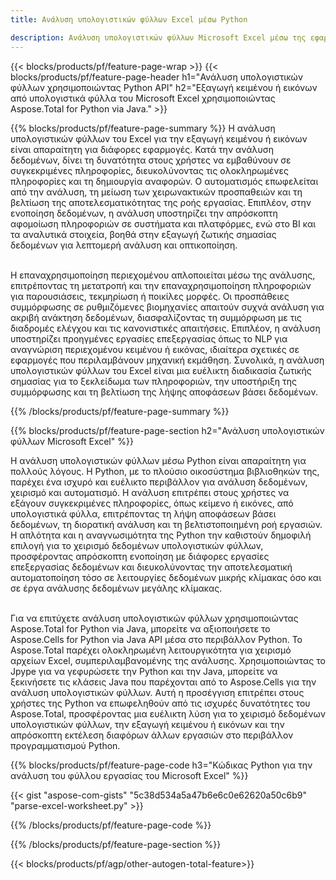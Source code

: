 ```yaml
---
title: Ανάλυση υπολογιστικών φύλλων Excel μέσω Python 

description: Ανάλυση υπολογιστικών φύλλων Microsoft Excel μέσω της εφαρμογής Python. Εξαγωγή κειμένου ή εικόνων με ευκολία.
---
```


{{< blocks/products/pf/feature-page-wrap >}}
{{< blocks/products/pf/feature-page-header h1="Ανάλυση υπολογιστικών φύλλων χρησιμοποιώντας Python API" h2="Εξαγωγή κειμένου ή εικόνων από υπολογιστικά φύλλα του Microsoft Excel χρησιμοποιώντας Aspose.Total for Python via Java." >}}

{{% blocks/products/pf/feature-page-summary %}}
Η ανάλυση υπολογιστικών φύλλων του Excel για την εξαγωγή κειμένου ή εικόνων είναι απαραίτητη για διάφορες εφαρμογές. Κατά την ανάλυση δεδομένων, δίνει τη δυνατότητα στους χρήστες να εμβαθύνουν σε συγκεκριμένες πληροφορίες, διευκολύνοντας τις ολοκληρωμένες πληροφορίες και τη δημιουργία αναφορών. Ο αυτοματισμός επωφελείται από την ανάλυση, τη μείωση των χειρωνακτικών προσπαθειών και τη βελτίωση της αποτελεσματικότητας της ροής εργασίας. Επιπλέον, στην ενοποίηση δεδομένων, η ανάλυση υποστηρίζει την απρόσκοπτη αφομοίωση πληροφοριών σε συστήματα και πλατφόρμες, ενώ στο BI και τα αναλυτικά στοιχεία, βοηθά στην εξαγωγή ζωτικής σημασίας δεδομένων για λεπτομερή ανάλυση και οπτικοποίηση. <br /><br />

Η επαναχρησιμοποίηση περιεχομένου απλοποιείται μέσω της ανάλυσης, επιτρέποντας τη μετατροπή και την επαναχρησιμοποίηση πληροφοριών για παρουσιάσεις, τεκμηρίωση ή ποικίλες μορφές. Οι προσπάθειες συμμόρφωσης σε ρυθμιζόμενες βιομηχανίες απαιτούν συχνά ανάλυση για ακριβή ανάκτηση δεδομένων, διασφαλίζοντας τη συμμόρφωση με τις διαδρομές ελέγχου και τις κανονιστικές απαιτήσεις. Επιπλέον, η ανάλυση υποστηρίζει προηγμένες εργασίες επεξεργασίας όπως το NLP για αναγνώριση περιεχομένου κειμένου ή εικόνας, ιδιαίτερα σχετικές σε εφαρμογές που περιλαμβάνουν μηχανική εκμάθηση. Συνολικά, η ανάλυση υπολογιστικών φύλλων του Excel είναι μια ευέλικτη διαδικασία ζωτικής σημασίας για το ξεκλείδωμα των πληροφοριών, την υποστήριξη της συμμόρφωσης και τη βελτίωση της λήψης αποφάσεων βάσει δεδομένων.

{{% /blocks/products/pf/feature-page-summary  %}}


{{% blocks/products/pf/feature-page-section  h2="Ανάλυση υπολογιστικών φύλλων Microsoft Excel" %}}

Η ανάλυση υπολογιστικών φύλλων μέσω Python είναι απαραίτητη για πολλούς λόγους. Η Python, με το πλούσιο οικοσύστημα βιβλιοθηκών της, παρέχει ένα ισχυρό και ευέλικτο περιβάλλον για ανάλυση δεδομένων, χειρισμό και αυτοματισμό. Η ανάλυση επιτρέπει στους χρήστες να εξάγουν συγκεκριμένες πληροφορίες, όπως κείμενο ή εικόνες, από υπολογιστικά φύλλα, επιτρέποντας τη λήψη αποφάσεων βάσει δεδομένων, τη διορατική ανάλυση και τη βελτιστοποιημένη ροή εργασιών. Η απλότητα και η αναγνωσιμότητα της Python την καθιστούν δημοφιλή επιλογή για το χειρισμό δεδομένων υπολογιστικών φύλλων, προσφέροντας απρόσκοπτη ενοποίηση με διάφορες εργασίες επεξεργασίας δεδομένων και διευκολύνοντας την αποτελεσματική αυτοματοποίηση τόσο σε λειτουργίες δεδομένων μικρής κλίμακας όσο και σε έργα ανάλυσης δεδομένων μεγάλης κλίμακας.<br /><br />

Για να επιτύχετε ανάλυση υπολογιστικών φύλλων χρησιμοποιώντας Aspose.Total for Python via Java, μπορείτε να αξιοποιήσετε το Aspose.Cells for Python via Java API μέσα στο περιβάλλον Python. Το Aspose.Total παρέχει ολοκληρωμένη λειτουργικότητα για χειρισμό αρχείων Excel, συμπεριλαμβανομένης της ανάλυσης. Χρησιμοποιώντας το Jpype για να γεφυρώσετε την Python και την Java, μπορείτε να ξεκινήσετε τις κλάσεις Java που παρέχονται από το Aspose.Cells για την ανάλυση υπολογιστικών φύλλων. Αυτή η προσέγγιση επιτρέπει στους χρήστες της Python να επωφεληθούν από τις ισχυρές δυνατότητες του Aspose.Total, προσφέροντας μια ευέλικτη λύση για το χειρισμό δεδομένων υπολογιστικών φύλλων, την εξαγωγή κειμένου ή εικόνων και την απρόσκοπτη εκτέλεση διαφόρων άλλων εργασιών στο περιβάλλον προγραμματισμού Python.

{{% blocks/products/pf/feature-page-code h3="Κώδικας Python για την ανάλυση του φύλλου εργασίας του Microsoft Excel" %}}

{{< gist "aspose-com-gists" "5c38d534a5a47b6e6c0e62620a50c6b9" "parse-excel-worksheet.py" >}}

{{% /blocks/products/pf/feature-page-code  %}}

{{% /blocks/products/pf/feature-page-section %}}

{{< blocks/products/pf/agp/other-autogen-total-feature>}}